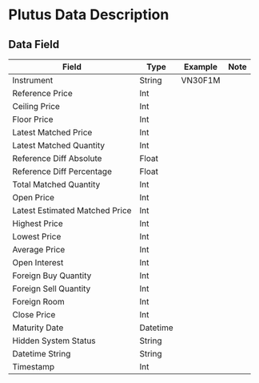 # Plutus Data Description
## Data Field
| **Field**                      | **Type** | **Example** | **Note** |
|--------------------------------|----------|-------------|----------|
| Instrument                     | String   | VN30F1M     |          |
| Reference Price                | Int      |             |          |
| Ceiling Price                  | Int      |             |          |
| Floor Price                    | Int      |             |          |
| Latest Matched Price           | Int      |             |          |
| Latest Matched Quantity        | Int      |             |          |
| Reference Diff Absolute        | Float    |             |          |
| Reference Diff Percentage      | Float    |             |          |
| Total Matched Quantity         | Int      |             |          |
| Open Price                     | Int      |             |          |
| Latest Estimated Matched Price | Int      |             |          |
| Highest Price                  | Int      |             |          |
| Lowest Price                   | Int      |             |          |
| Average Price                  | Int      |             |          |
| Open Interest                  | Int      |             |          |
| Foreign Buy Quantity           | Int      |             |          |
| Foreign Sell Quantity          | Int      |             |          |
| Foreign Room                   | Int      |             |          |
| Close Price                    | Int      |             |          |
| Maturity Date                  | Datetime |             |          |
| Hidden System Status           | String   |             |          |
| Datetime String                | String   |             |          |
| Timestamp                      | Int      |             |          |
